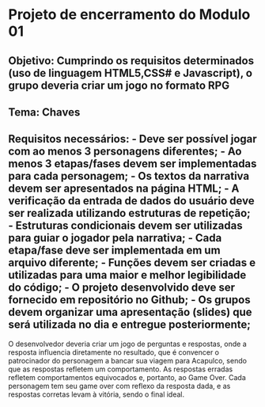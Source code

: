 <h1>Projeto de encerramento do Modulo 01</h1>
 
<h2>Objetivo: Cumprindo os requisitos determinados (uso de linguagem HTML5,CSS# e Javascript), o grupo deveria criar um jogo no formato RPG
<h2>Tema: Chaves</2>
<h2>Requisitos necessários:
- Deve ser possível jogar com ao menos 3 personagens diferentes;
- Ao menos 3 etapas/fases devem ser implementadas para cada personagem;
- Os textos da narrativa devem ser apresentados na página HTML;
- A verificação da entrada de dados do usuário deve ser realizada utilizando estruturas de repetição;
- Estruturas condicionais devem ser utilizadas para guiar o jogador pela narrativa;
- Cada etapa/fase deve ser implementada em um arquivo diferente;
- Funções devem ser criadas e utilizadas para uma maior e melhor legibilidade do código;
- O projeto desenvolvido deve ser fornecido em repositório no Github;
- Os grupos devem organizar uma apresentação (slides) que será utilizada no dia e entregue posteriormente;
</h2>
 
<p>O desenvolvedor deveria criar um jogo de perguntas e respostas, onde a resposta influencia diretamente no resultado, que é convencer o patrocinador do personagem a bancar sua viagem para Acapulco, sendo que as respostas refletem um comportamento. As respostas erradas refletem comportamentos equivocados e, portanto, ao Game Over. Cada personagem tem seu game over com reflexo da resposta dada, e as respostas corretas levam à vitória, sendo o final ideal.<p>

